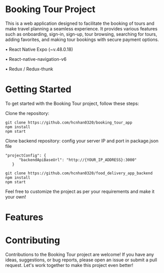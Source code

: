 # Booking Tour Project

This is a web application designed to facilitate the booking of tours and make travel planning a seamless experience. It provides various features such as onboarding, sign-in, sign-up, tour browsing, searching for tours, adding favorites, and making tour bookings with secure payment options.

• React Native Expo (~v.48.0.18)

• React-native-navigation-v6

• Redux / Redux-thunk

# Getting Started

To get started with the Booking Tour project, follow these steps:

Clone the repository:
```
git clone https://github.com/hcnhan0320/booking_tour_app
npm install
npm start
```
Clone backend repository: config your server IP and port in package.json file
```
"projectConfig": {
      "backendApiBaseUrl": "http://{YOUR_IP_ADDRESS}:3000"
   }
```
```
git clone https://github.com/hcnhan0320/food_delivery_app_backend
npm install
npm start
```
Feel free to customize the project as per your requirements and make it your own!

# Features

# Contributing

Contributions to the Booking Tour project are welcome! If you have any ideas, suggestions, or bug reports, please open an issue or submit a pull request. Let's work together to make this project even better!
